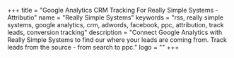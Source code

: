 +++
title = "Google Analytics CRM Tracking For Really Simple Systems - Attributio"
name = "Really Simple Systems"
keywords = "rss, really simple systems, google analytics, crm, adwords, facebook, ppc, attribution, track leads, conversion tracking"
description = "Connect Google Analytics with Really Simple Systems to find our where your leads are coming from. Track leads from the source - from search to ppc."
logo = ""
+++
